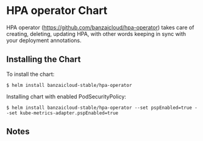 # HPA operator Chart

HPA operator (https://github.com/banzaicloud/hpa-operator) takes care of creating, deleting, updating HPA, with other words keeping in sync with your deployment annotations.

## Installing the Chart

To install the chart:

```
$ helm install banzaicloud-stable/hpa-operator
```

Installing chart with enabled PodSecurityPolicy:
```
$ helm install banzaicloud-stable/hpa-operator --set pspEnabled=true --set kube-metrics-adapter.pspEnabled=true
```

## Notes
